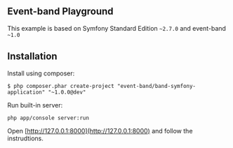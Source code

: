 ## Event-band Playground

This example is based on Symfony Standard Edition `~2.7.0` and event-band `~1.0`

Installation
------------

Install using composer:

```
$ php composer.phar create-project "event-band/band-symfony-application" "~1.0.0@dev"
```

Run built-in server:

```
php app/console server:run
```

Open [http://127.0.0.1:8000](http://127.0.0.1:8000) and follow the instrudtions.

